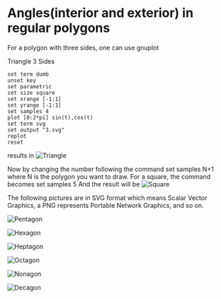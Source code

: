 # Angles(interior and exterior) in regular polygons

For a polygon with three sides, one can use gnuplot

Triangle 3 Sides
    
    set term dumb
    unset key
    set parametric
    set size square
    set xrange [-1:1]
    set yrange [-1:1]
    set samples 4
    plot [0:2*pi] sin(t),cos(t)
    set term svg
    set output "3.svg"
    replot
    reset

results in ![Triangle](/images/3.svg)

Now by changing the number following the command
    set samples N+1
where N is the polygon you want to draw.  For a square, the command becomes
    set samples 5
And the result will be
![Square](/images/4.svg)

The following pictures are in SVG format which means
Scalar Vector Graphics, a PNG represents Portable Network Graphics,
and so on.

![Pentagon](/images/5.svg)

![Hexagon](/images/6.svg)

![Heptagon](/images/7.svg)

![Octagon](/images/8.svg)

![Nonagon](/images/9.svg)

![Decagon](/images/10.svg)

